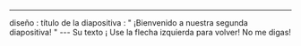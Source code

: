 ---
 diseño : título de la diapositiva
 : " ¡Bienvenido a nuestra segunda diapositiva! " 
--- Su texto ¡ Use la flecha izquierda para volver!
No me digas!
